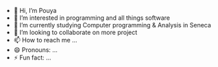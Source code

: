 - 👋 Hi, I’m Pouya
- 👀 I’m interested in programming and all things software
- 🌱 I’m currently studying Computer programming & Analysis in Seneca
- 💞️ I’m looking to collaborate on more project
- 📫 How to reach me ...
- 😄 Pronouns: ...
- ⚡ Fun fact: ...

<!---
Poxxon/Poxxon is a ✨ special ✨ repository because its `README.md` (this file) appears on your GitHub profile.
You can click the Preview link to take a look at your changes.
--->
